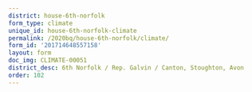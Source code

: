 ```yaml
---
district: house-6th-norfolk
form_type: climate
unique_id: house-6th-norfolk-climate
permalink: /2020bq/house-6th-norfolk/climate/
form_id: '201714648557158'
layout: form
doc_img: CLIMATE-00051
district_desc: 6th Norfolk / Rep. Galvin / Canton, Stoughton, Avon
order: 102
---
```

